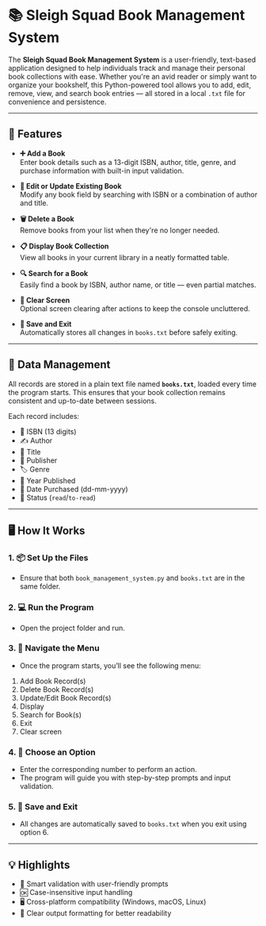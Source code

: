 # 📚 Sleigh Squad Book Management System

The **Sleigh Squad Book Management System** is a user-friendly, text-based application designed to help individuals track and manage their personal book collections with ease. Whether you're an avid reader or simply want to organize your bookshelf, this Python-powered tool allows you to add, edit, remove, view, and search book entries — all stored in a local `.txt` file for convenience and persistence.

---

## 🚀 Features

- **➕ Add a Book**  
  Enter book details such as a 13-digit ISBN, author, title, genre, and purchase information with built-in input validation.

- **📝 Edit or Update Existing Book**  
  Modify any book field by searching with ISBN or a combination of author and title.

- **🗑️ Delete a Book**  
  Remove books from your list when they're no longer needed.

- **📋 Display Book Collection**  
  View all books in your current library in a neatly formatted table.

- **🔍 Search for a Book**  
  Easily find a book by ISBN, author name, or title — even partial matches.

- **🧹 Clear Screen**  
  Optional screen clearing after actions to keep the console uncluttered.

- **💾 Save and Exit**  
  Automatically stores all changes in `books.txt` before safely exiting.

---

## 📁 Data Management

All records are stored in a plain text file named **`books.txt`**, loaded every time the program starts. This ensures that your book collection remains consistent and up-to-date between sessions.

Each record includes:

- 🔢 ISBN (13 digits)
- ✍️ Author
- 📖 Title
- 🏢 Publisher
- 🏷️ Genre
- 📆 Year Published
- 📅 Date Purchased (dd-mm-yyyy)
- 📗 Status (`read`/`to-read`)

---

## 🖥️ How It Works

### 1. 📦 Set Up the Files
- Ensure that both `book_management_system.py` and `books.txt` are in the same folder.

### 2. 💻 Run the Program
- Open the project folder and run.

### 3. 📜 Navigate the Menu
- Once the program starts, you’ll see the following menu:
1. Add Book Record(s)
2. Delete Book Record(s)
3. Update/Edit Book Record(s)
4. Display
5. Search for Book(s)
6. Exit
7. Clear screen

### 4. 🎯 Choose an Option
- Enter the corresponding number to perform an action.
- The program will guide you with step-by-step prompts and input validation.

### 5. 💾 Save and Exit
- All changes are automatically saved to `books.txt` when you exit using option 6.

---

## 💡 Highlights

- 🧠 Smart validation with user-friendly prompts
- 🆗 Case-insensitive input handling
- 🖥️ Cross-platform compatibility (Windows, macOS, Linux)
- 👀 Clear output formatting for better readability
